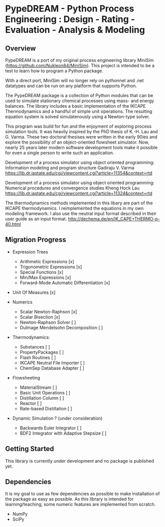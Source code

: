 # PypeDREAM - Python Process Engineering : Design - Rating - Evaluation - Analysis & Modeling

## Overview
PypeDREAM is a port of my original process engineering library MiniSim (https://github.com/Nukleon84/MiniSim). This project is intended to be a test to learn how to program a Python package.

With a direct port, MiniSim will no longer rely on pythonnet and .net datatypes and can be run on any platform that supports Python.

The PypeDREAM package is a collection of Python modules that can be used to simulate stationary chemical processes using mass- and energy balances. The library includes a basic implementation of the IKCAPE Thermodynamics and a handful of simple unit operations. The resulting equation system is solved simulatenously using a Newton-type solver.

This program was build for fun and the enjoyment of exploring process simulation tools. It was heavily inspired by the PhD thesis of K.-H. Lau and G. Varma. These two doctoral thesises were written in the early 90ies and explore the possibility of an object-oriented flowsheet simulator. Now, nearly 25 years later modern software development tools make it possible for even a single person to write such an application.

Development of a process simulator using object oriented programming: Information modeling and program structure Gadiraju V. Varma https://lib.dr.iastate.edu/cgi/viewcontent.cgi?article=11354&context=rtd

Development of a process simulator using object oriented programming: Numerical procedures and convergence studies Kheng Hock Lau https://lib.dr.iastate.edu/cgi/viewcontent.cgi?article=11324&context=rtd

The thermodynamics methods implemented in this libary are part of the IKCAPE thermodynamics. I reimplemented the equations in my own modeling framework. I also use the neutral input format described in their user guide as an input format. http://dechema.de/en/IK_CAPE+THERMO-p-40.html


## Migration Progress
* Expression Trees
    * Arithmetic Expressions [x]
    * Trigonometric Expressions [x]
    * Special Functions  [x]
    * Min/Max Expressions [x]
    * Forward-Mode Automatic Differentiation [x]
* Unit Of Measures [x]
* Numerics
    * Scalar Newton-Raphson [x]
    * Scalar Bisection [x]
    * Newton-Raphson Solver [ ]
    * Dulmage Mendelsohn Decomposition [ ]

* Thermodynamics: 
    * Substances [ ]
    * PropertyPackages [ ]
    * Flash Routines [ ]
    * IKCAPE Neutral File Importer [ ]
    * ChemSep Database Adapter [ ]

* Flowsheeting
    * MaterialStream [ ]
    * Basic Unit Operations [ ]
    * Distillation Column [ ]
    * Reactor [ ]
    * Rate-based Distillation [ ]
 
 * Dynamic Simulation ? (under consideration)
    * Backwards Euler Integrator [ ]
    * BDF2 Integrator with Adaptive Stepsize [ ]    

## Getting Started

This library is currently under development and no package is published yet.

## Dependencies
It is my goal to use as few dependencies as possible to make installation of the package as easy as possible. As this library is intended for learning/teaching, some numeric features are implemented from scratch.

 * NumPy 
 * SciPy